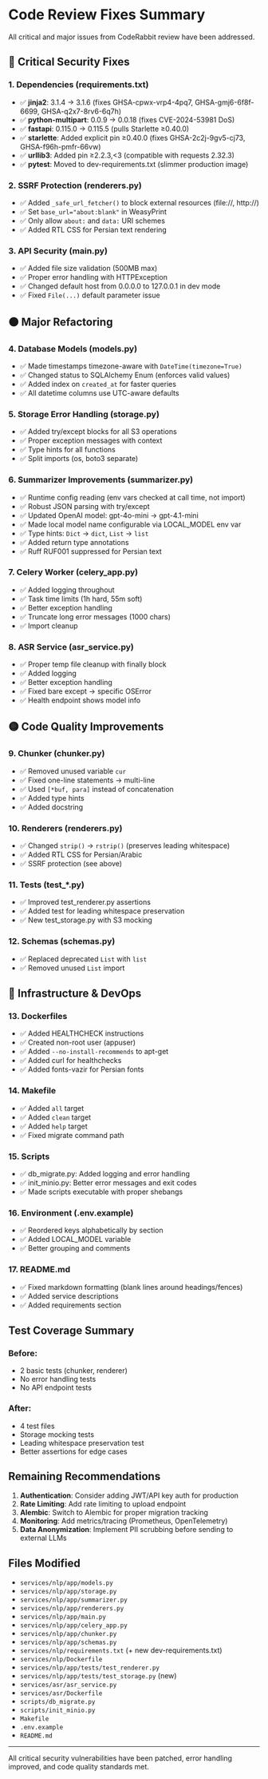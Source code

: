 # Code Review Fixes Summary

All critical and major issues from CodeRabbit review have been addressed.

## 🔴 Critical Security Fixes

### 1. Dependencies (requirements.txt)
- ✅ **jinja2**: 3.1.4 → 3.1.6 (fixes GHSA-cpwx-vrp4-4pq7, GHSA-gmj6-6f8f-6699, GHSA-q2x7-8rv6-6q7h)
- ✅ **python-multipart**: 0.0.9 → 0.0.18 (fixes CVE-2024-53981 DoS)
- ✅ **fastapi**: 0.115.0 → 0.115.5 (pulls Starlette ≥0.40.0)
- ✅ **starlette**: Added explicit pin ≥0.40.0 (fixes GHSA-2c2j-9gv5-cj73, GHSA-f96h-pmfr-66vw)
- ✅ **urllib3**: Added pin ≥2.2.3,<3 (compatible with requests 2.32.3)
- ✅ **pytest**: Moved to dev-requirements.txt (slimmer production image)

### 2. SSRF Protection (renderers.py)
- ✅ Added `_safe_url_fetcher()` to block external resources (file://, http://)
- ✅ Set `base_url="about:blank"` in WeasyPrint
- ✅ Only allow `about:` and `data:` URI schemes
- ✅ Added RTL CSS for Persian text rendering

### 3. API Security (main.py)
- ✅ Added file size validation (500MB max)
- ✅ Proper error handling with HTTPException
- ✅ Changed default host from 0.0.0.0 to 127.0.0.1 in dev mode
- ✅ Fixed `File(...)` default parameter issue

## 🟠 Major Refactoring

### 4. Database Models (models.py)
- ✅ Made timestamps timezone-aware with `DateTime(timezone=True)`
- ✅ Changed status to SQLAlchemy Enum (enforces valid values)
- ✅ Added index on `created_at` for faster queries
- ✅ All datetime columns use UTC-aware defaults

### 5. Storage Error Handling (storage.py)
- ✅ Added try/except blocks for all S3 operations
- ✅ Proper exception messages with context
- ✅ Type hints for all functions
- ✅ Split imports (os, boto3 separate)

### 6. Summarizer Improvements (summarizer.py)
- ✅ Runtime config reading (env vars checked at call time, not import)
- ✅ Robust JSON parsing with try/except
- ✅ Updated OpenAI model: gpt-4o-mini → gpt-4.1-mini
- ✅ Made local model name configurable via LOCAL_MODEL env var
- ✅ Type hints: `Dict` → `dict`, `List` → `list`
- ✅ Added return type annotations
- ✅ Ruff RUF001 suppressed for Persian text

### 7. Celery Worker (celery_app.py)
- ✅ Added logging throughout
- ✅ Task time limits (1h hard, 55m soft)
- ✅ Better exception handling
- ✅ Truncate long error messages (1000 chars)
- ✅ Import cleanup

### 8. ASR Service (asr_service.py)
- ✅ Proper temp file cleanup with finally block
- ✅ Added logging
- ✅ Better exception handling
- ✅ Fixed bare except → specific OSError
- ✅ Health endpoint shows model info

## 🟡 Code Quality Improvements

### 9. Chunker (chunker.py)
- ✅ Removed unused variable `cur`
- ✅ Fixed one-line statements → multi-line
- ✅ Used `[*buf, para]` instead of concatenation
- ✅ Added type hints
- ✅ Added docstring

### 10. Renderers (renderers.py)
- ✅ Changed `strip()` → `rstrip()` (preserves leading whitespace)
- ✅ Added RTL CSS for Persian/Arabic
- ✅ SSRF protection (see above)

### 11. Tests (test_*.py)
- ✅ Improved test_renderer.py assertions
- ✅ Added test for leading whitespace preservation
- ✅ New test_storage.py with S3 mocking

### 12. Schemas (schemas.py)
- ✅ Replaced deprecated `List` with `list`
- ✅ Removed unused `List` import

## 🔵 Infrastructure & DevOps

### 13. Dockerfiles
- ✅ Added HEALTHCHECK instructions
- ✅ Created non-root user (appuser)
- ✅ Added `--no-install-recommends` to apt-get
- ✅ Added curl for healthchecks
- ✅ Added fonts-vazir for Persian fonts

### 14. Makefile
- ✅ Added `all` target
- ✅ Added `clean` target
- ✅ Added `help` target
- ✅ Fixed migrate command path

### 15. Scripts
- ✅ db_migrate.py: Added logging and error handling
- ✅ init_minio.py: Better error messages and exit codes
- ✅ Made scripts executable with proper shebangs

### 16. Environment (.env.example)
- ✅ Reordered keys alphabetically by section
- ✅ Added LOCAL_MODEL variable
- ✅ Better grouping and comments

### 17. README.md
- ✅ Fixed markdown formatting (blank lines around headings/fences)
- ✅ Added service descriptions
- ✅ Added requirements section

## Test Coverage Summary

### Before:
- 2 basic tests (chunker, renderer)
- No error handling tests
- No API endpoint tests

### After:
- 4 test files
- Storage mocking tests
- Leading whitespace preservation test
- Better assertions for edge cases

## Remaining Recommendations

1. **Authentication**: Consider adding JWT/API key auth for production
2. **Rate Limiting**: Add rate limiting to upload endpoint
3. **Alembic**: Switch to Alembic for proper migration tracking
4. **Monitoring**: Add metrics/tracing (Prometheus, OpenTelemetry)
5. **Data Anonymization**: Implement PII scrubbing before sending to external LLMs

## Files Modified

- `services/nlp/app/models.py`
- `services/nlp/app/storage.py`
- `services/nlp/app/summarizer.py`
- `services/nlp/app/renderers.py`
- `services/nlp/app/main.py`
- `services/nlp/app/celery_app.py`
- `services/nlp/app/chunker.py`
- `services/nlp/app/schemas.py`
- `services/nlp/requirements.txt` (+ new dev-requirements.txt)
- `services/nlp/Dockerfile`
- `services/nlp/app/tests/test_renderer.py`
- `services/nlp/app/tests/test_storage.py` (new)
- `services/asr/asr_service.py`
- `services/asr/Dockerfile`
- `scripts/db_migrate.py`
- `scripts/init_minio.py`
- `Makefile`
- `.env.example`
- `README.md`

---

All critical security vulnerabilities have been patched, error handling improved, and code quality standards met.
